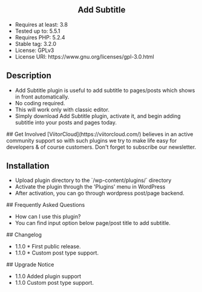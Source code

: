 <h2 align="center">Add Subtitle </h2>
<ul> 
<li>Requires at least: 3.8</li>
<li>Tested up to: 5.5.1</li>
<li>Requires PHP: 5.2.4</li>
<li>Stable tag: 3.2.0</li>
<li>License: GPLv3</li>
<li>License URI: https://www.gnu.org/licenses/gpl-3.0.html</li>
</ul>

## Description 
<ul>
<li>Add Subtitle plugin is useful to add subtitle to pages/posts which shows in front automatically. </li>

<li>No coding required.</li>

<li>This will work only with classic editor.</li>

<li>Simply download Add Subtitle plugin, activate it, and begin adding subtitle into your posts and pages today.</li>
</ul>
## Get Involved 
  [ViitorCloud](https://viitorcloud.com/) believes in an active community support so with such plugins we try to make life easy for developers & of course customers. Don't forget to subscribe our newsletter.

## Installation 
<ul>
<li> Upload plugin directory to the `/wp-content/plugins/` directory</li>
<li>Activate the plugin through the 'Plugins' menu in WordPress</li>
<li> After activation, you can go through wordpress post/page backend.</li>
</ul>
## Frequently Asked Questions 
<ul>
 <li>How can I use this plugin?</li>
 <li>You can find input option below page/post title to add subtitle.</li>
</ul>
## Changelog 
<ul>
<li>1.1.0  * First public release.</li>
<li>1.1.0  * Custom post type support.</li>
</ul>
## Upgrade Notice
<ul>
<li>1.1.0 Added plugin support</li>
<li>1.1.0 Custom post type support.</li>
</ul>